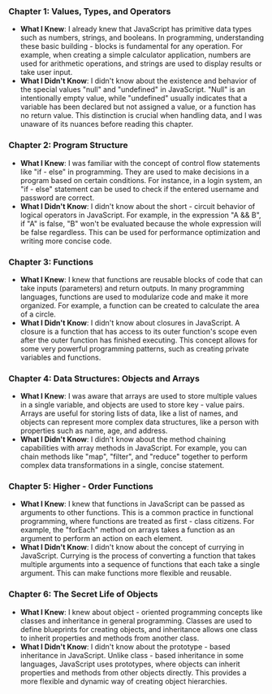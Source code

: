 ### Chapter 1: Values, Types, and Operators
- **What I Knew**: I already knew that JavaScript has primitive data types such as numbers, strings, and booleans. In programming, understanding these basic building - blocks is fundamental for any operation. For example, when creating a simple calculator application, numbers are used for arithmetic operations, and strings are used to display results or take user input.
- **What I Didn't Know**: I didn't know about the existence and behavior of the special values "null" and "undefined" in JavaScript. "Null" is an intentionally empty value, while "undefined" usually indicates that a variable has been declared but not assigned a value, or a function has no return value. This distinction is crucial when handling data, and I was unaware of its nuances before reading this chapter.

### Chapter 2: Program Structure
- **What I Knew**: I was familiar with the concept of control flow statements like "if - else" in programming. They are used to make decisions in a program based on certain conditions. For instance, in a login system, an "if - else" statement can be used to check if the entered username and password are correct.
- **What I Didn't Know**: I didn't know about the short - circuit behavior of logical operators in JavaScript. For example, in the expression "A && B", if "A" is false, "B" won't be evaluated because the whole expression will be false regardless. This can be used for performance optimization and writing more concise code.

### Chapter 3: Functions
- **What I Knew**: I knew that functions are reusable blocks of code that can take inputs (parameters) and return outputs. In many programming languages, functions are used to modularize code and make it more organized. For example, a function can be created to calculate the area of a circle.
- **What I Didn't Know**: I didn't know about closures in JavaScript. A closure is a function that has access to its outer function's scope even after the outer function has finished executing. This concept allows for some very powerful programming patterns, such as creating private variables and functions.

### Chapter 4: Data Structures: Objects and Arrays
- **What I Knew**: I was aware that arrays are used to store multiple values in a single variable, and objects are used to store key - value pairs. Arrays are useful for storing lists of data, like a list of names, and objects can represent more complex data structures, like a person with properties such as name, age, and address.
- **What I Didn't Know**: I didn't know about the method chaining capabilities with array methods in JavaScript. For example, you can chain methods like "map", "filter", and "reduce" together to perform complex data transformations in a single, concise statement.

### Chapter 5: Higher - Order Functions
- **What I Knew**: I knew that functions in JavaScript can be passed as arguments to other functions. This is a common practice in functional programming, where functions are treated as first - class citizens. For example, the "forEach" method on arrays takes a function as an argument to perform an action on each element.
- **What I Didn't Know**: I didn't know about the concept of currying in JavaScript. Currying is the process of converting a function that takes multiple arguments into a sequence of functions that each take a single argument. This can make functions more flexible and reusable.

### Chapter 6: The Secret Life of Objects
- **What I Knew**: I knew about object - oriented programming concepts like classes and inheritance in general programming. Classes are used to define blueprints for creating objects, and inheritance allows one class to inherit properties and methods from another class.
- **What I Didn't Know**: I didn't know about the prototype - based inheritance in JavaScript. Unlike class - based inheritance in some languages, JavaScript uses prototypes, where objects can inherit properties and methods from other objects directly. This provides a more flexible and dynamic way of creating object hierarchies. 
